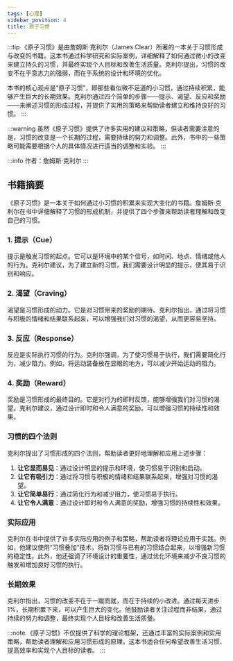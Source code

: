 ```yaml
---
tags: [心理]
sidebar_position: 4
title: 原子习惯
---
```


:::tip
《原子习惯》是由詹姆斯·克利尔（James Clear）所著的一本关于习惯形成与改变的书籍。这本书通过科学研究和实际案例，详细解释了如何通过微小的改变来建立持久的习惯，并最终实现个人目标和改善生活质量。克利尔提出，习惯的改变不在于意志力的强弱，而在于系统的设计和环境的优化。

本书的核心观点是“原子习惯”，即那些看似微不足道的小习惯，通过持续积累，能够产生巨大的长期效果。克利尔通过四个简单的步骤——提示、渴望、反应和奖励——来阐述习惯的形成过程，并提供了实用的策略来帮助读者建立和维持良好的习惯。
:::

:::warning
虽然《原子习惯》提供了许多实用的建议和策略，但读者需要注意的是，习惯的改变是一个长期的过程，需要持续的努力和调整。此外，书中的一些策略可能需要根据个人的具体情况进行适当的调整和实验。
:::

:::info
作者：詹姆斯·克利尔
:::

## 书籍摘要

《原子习惯》是一本关于如何通过小习惯的积累来实现大变化的书籍。詹姆斯·克利尔在书中详细解释了习惯的形成机制，并提供了四个步骤来帮助读者理解和改变自己的习惯。

### 1. 提示（Cue）
提示是触发习惯的起点。它可以是环境中的某个信号，如时间、地点、情绪或他人的行为。克利尔建议，为了建立新的习惯，我们需要设计明显的提示，使其易于识别和响应。

### 2. 渴望（Craving）
渴望是习惯形成的动力。它是对习惯带来的奖励的期待。克利尔指出，通过将习惯与积极的情绪和结果联系起来，可以增强我们对习惯的渴望，从而更容易坚持。

### 3. 反应（Response）
反应是实际执行习惯的行为。克利尔强调，为了使习惯易于执行，我们需要简化行为，减少阻力。例如，将运动装备放在显眼的地方，可以减少开始运动的阻力。

### 4. 奖励（Reward）
奖励是习惯形成的最终目的。它是对行为的即时反馈，能够增强我们对习惯的渴望。克利尔建议，通过设计即时和令人满意的奖励，可以增强习惯的持续性和效果。

### 习惯的四个法则
克利尔提出了习惯形成的四个法则，帮助读者更好地理解和应用上述步骤：

1. **让它显而易见**：通过设计明显的提示和环境，使习惯易于识别和启动。
2. **让它有吸引力**：通过将习惯与积极的情绪和结果联系起来，增强对习惯的渴望。
3. **让它简单易行**：通过简化行为和减少阻力，使习惯易于执行。
4. **让它令人满意**：通过设计即时和令人满意的奖励，增强习惯的持续性和效果。

### 实际应用
克利尔在书中提供了许多实际应用的例子和策略，帮助读者将理论应用于实践。例如，他建议使用“习惯叠加”技术，将新习惯与已有的习惯结合起来，以增强新习惯的稳定性。此外，他还强调了环境设计的重要性，通过优化环境来减少不良习惯的触发和增加良好习惯的执行。

### 长期效果
克利尔指出，习惯的改变不在于一蹴而就，而在于持续的小改进。通过每天进步1%，长期积累下来，可以产生巨大的变化。他鼓励读者关注过程而非结果，通过持续的努力和调整，最终实现个人目标和改善生活质量。

:::note
《原子习惯》不仅提供了科学的理论框架，还通过丰富的实际案例和实用策略，帮助读者理解和应用习惯形成的原理。这本书适合任何希望改善生活习惯、提高效率和实现个人目标的读者。
:::